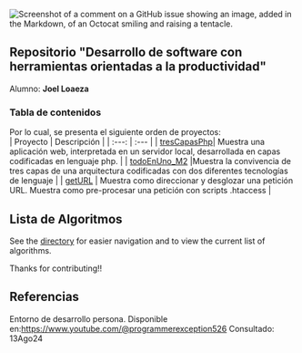 ![Screenshot of a comment on a GitHub issue showing an image, added in the Markdown, of an Octocat smiling and raising a tentacle.]([https://www.google.com/imgres?q=Desarrollo%20de%20software%20con%20herramientas%20orientadas%20a%20la%20productividad&imgurl=https%3A%2F%2Fblogthinkbig.com%2Fwp-content%2Fuploads%2Fsites%2F4%2F2020%2F01%2FHerramientas_Productividad.jpg%3Ffit%3D1800%252C665&imgrefurl=https%3A%2F%2Fblogthinkbig.com%2F10-herramientas-de-software-para-aumentar-la-productividad&docid=ESxReXy4nxWi-M&tbnid=1OABc3-nee3S2M&vet=12ahUKEwiZ3pS83_SHAxXzlYkEHRzCCRIQM3oECEYQAA..i&w=1800&h=665&hcb=2&ved=2ahUKEwiZ3pS83_SHAxXzlYkEHRzCCRIQM3oECEYQAA](https://blogthinkbig.com/wp-content/uploads/sites/4/2020/01/Herramientas_Productividad.jpg?resize=1040%2C400))

## Repositorio "Desarrollo de software con herramientas orientadas a la productividad"
Alumno: **Joel Loaeza**

### Tabla de contenidos

Por lo cual, se presenta el siguiente orden de proyectos:
</br>
| Proyecto | Descripción |
| :---: | :--- |
| [tresCapasPhp](https://github.com/miRepositorioGit/tresCapasPhp)| Muestra una aplicación web, interpretada en un servidor local, desarrollada en capas codificadas en lenguaje php. |
| [todoEnUno_M2](https://github.com/miRepositorioGit/todoEnUno_M2.git) |Muestra la convivencia de tres capas de una arquitectura codificadas con dos diferentes tecnologías de lenguaje |
| [getURL](https://github.com/miRepositorioGit/getURL.git) | Muestra como direccionar y desglozar una petición URL. Muestra como pre-procesar una petición con scripts .htaccess |
</br>

## Lista de Algoritmos

See the [directory](https://github.com/miRepositorioGit/PlanEstudiosTecProgramacion) for easier navigation and to view the current list of algorithms.

Thanks for contributing!!


## Referencias
Entorno de desarrollo persona.
Disponible en:https://www.youtube.com/@programmerexception526
Consultado: 13Ago24
